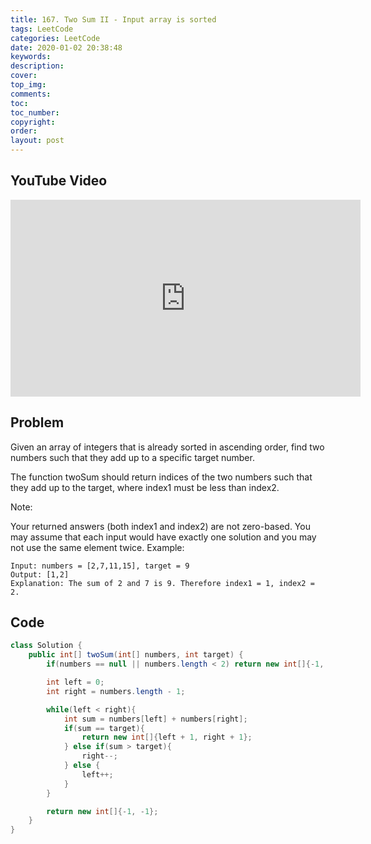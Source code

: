 ```yaml
---
title: 167. Two Sum II - Input array is sorted
tags: LeetCode
categories: LeetCode
date: 2020-01-02 20:38:48
keywords:
description:
cover:
top_img:
comments:
toc:
toc_number:
copyright:
order:
layout: post
---
```


## YouTube Video

<iframe width="560" height="315" src="https://www.youtube.com/embed/eX2CHl6iaxQ" frameborder="0" allow="accelerometer; autoplay; encrypted-media; gyroscope; picture-in-picture" allowfullscreen></iframe>

## Problem

Given an array of integers that is already sorted in ascending order, find two numbers such that they add up to a specific target number.

The function twoSum should return indices of the two numbers such that they add up to the target, where index1 must be less than index2.

Note:

Your returned answers (both index1 and index2) are not zero-based.
You may assume that each input would have exactly one solution and you may not use the same element twice.
Example:

```
Input: numbers = [2,7,11,15], target = 9
Output: [1,2]
Explanation: The sum of 2 and 7 is 9. Therefore index1 = 1, index2 = 2.
```

## Code

```java
class Solution {
    public int[] twoSum(int[] numbers, int target) {
        if(numbers == null || numbers.length < 2) return new int[]{-1, -1};

        int left = 0;
        int right = numbers.length - 1;

        while(left < right){
            int sum = numbers[left] + numbers[right];
            if(sum == target){
                return new int[]{left + 1, right + 1};
            } else if(sum > target){
                right--;
            } else {
                left++;
            }
        }

        return new int[]{-1, -1};
    }
}
```
